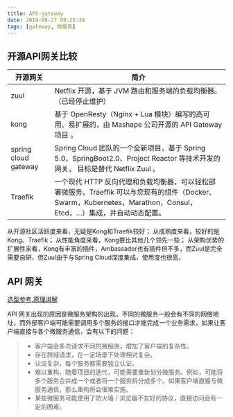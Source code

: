 ```yaml
---
title: API-gateway
date: 2019-08-27 09:25:34
tags: [gateway, 微服务]
---
```


## 开源API网关比较

| 开源网关             | 简介                                                         |
| -------------------- | ------------------------------------------------------------ |
| zuul                 | Netflix 开源，基于 JVM 路由和服务端的负载均衡器。（已经停止维护） |
| kong                 | 基于 OpenResty（Nginx + Lua 模块）编写的高可用、易扩展的，由 Mashape 公司开源的 API Gateway 项目 。 |
| spring cloud gateway | Spring Cloud 团队的一个全新项目，基于 Spring 5.0、SpringBoot2.0、Project Reactor 等技术开发的网关， 目标是替代 Netflix Zuul 。 |
| Traefik              | 一个现代 HTTP 反向代理和负载均衡器，可以轻松部署微服务，Traeffik 可以与您现有的组件（Docker、Swarm，Kubernetes，Marathon，Consul，Etcd，…）集成，并自动动态配置。 |



从开源社区活跃度来看，无疑是Kong和Traefik较好；
从成熟度来看，较好的是Kong、Traefik；
从性能角度来看，Kong要比其他几个领先一些；
从架构优势的扩展性来看，Kong有丰富的插件，Ambassador也有插件但不多，而Zuul是完全需要自研，但Zuul由于与Spring Cloud深度集成，使用度也很高。

## API 网关

[选型参考,原理讲解](https://zhaohuabing.com/post/2019-03-29-how-to-choose-ingress-for-service-mesh/)

API 网关出现的原因是微服务架构的出现，不同的微服务一般会有不同的网络地址，而外部客户端可能需要调用多个服务的接口才能完成一个业务需求，如果让客户端直接与各个微服务通信，会有以下的问题：

> - 客户端会多次请求不同的微服务，增加了客户端的复杂性。
> - 存在跨域请求，在一定场景下处理相对复杂。
> - 认证复杂，每个服务都需要独立认证。
> - 难以重构，随着项目的迭代，可能需要重新划分微服务。例如，可能将多个服务合并成一个或者将一个服务拆分成多个。如果客户端直接与微服务通信，那么重构将会很难实施。
> - 某些微服务可能使用了防火墙 / 浏览器不友好的协议，直接访问会有一定的困难。
